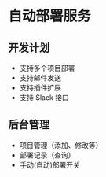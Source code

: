 # 自动部署服务

## 开发计划

- 支持多个项目部署
- 支持邮件发送
- 支持插件扩展
- 支持 Slack 接口

## 后台管理

- 项目管理（添加、修改等）
- 部署记录（查询）
- 手动(自动)部署开关
